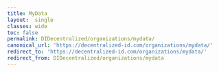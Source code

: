 ```yaml
---
title: MyData
layout:  single
classes: wide
toc: false
permalink: DIDecentralized/organizations/mydata/
canonical_url: 'https://decentralized-id.com/organizations/mydata/'
redirect_to: 'https://decentralized-id.com/organizations/mydata/'
redirect_from: DIDecentralized/organizations/mydata
---
```

